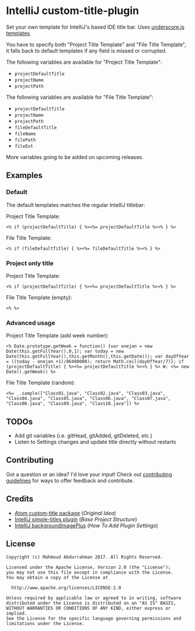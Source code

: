 # IntelliJ custom-title-plugin

Set your own template for IntelliJ's based IDE title bar. Uses [underscore.js templates](http://underscorejs.org/#template).

You have to specify both "Project Title Template" and "File Title Template", it falls back to default templates if any field is missed or corrupted.

The following variables are available for "Project Title Template":

- `projectDefaultTitle`
- `projectName`
- `projectPath`

The following variables are available for "File Title Template":

- `projectDefaultTitle`
- `projectName`
- `projectPath`
- `fileDefaultTitle`
- `fileName`
- `filePath`
- `fileExt`

More variables going to be added on upcoming releases.

## Examples

### Default

The default templates matches the regular IntelliJ titlebar:

Project Title Template:
```
<% if (projectDefaultTitle) { %><%= projectDefaultTitle %><% } %>
```
File Title Template:
```
<% if (fileDefaultTitle) { %><%= fileDefaultTitle %><% } %>
```

### Project only title

Project Title Template:
```
<% if (projectDefaultTitle) { %><%= projectDefaultTitle %><% } %>
```
File Title Template (empty):
```
<% %>
```

### Advanced usage

Project Title Template (add week number):
```
<% Date.prototype.getWeek = function() {var onejan = new Date(this.getFullYear(),0,1); var today = new Date(this.getFullYear(),this.getMonth(),this.getDate()); var dayOfYear = ((today - onejan +1)/86400000); return Math.ceil(dayOfYear/7)}; if (projectDefaultTitle) { %><%= projectDefaultTitle %><% } %> W: <%= new Date().getWeek() %>
```
File Title Template (random):
```
<%= _.sample(["Class01.java", "Class02.java", "Class03.java", "Class04.java", "Class05.java", "Class06.java", "Class07.java", "Class08.java", "Class09.java", "Class10.java"]) %>
```

## TODOs

* Add git variables (i.e. gitHead, gitAdded, gitDeleted, etc.)
* Listen to Settings changes and update title directly without restarts

## Contributing

Got a question or an idea? I'd love your input! Check out [contributing guidelines](/CONTRIBUTE.md) for ways to offer feedback and contribute.

## Credits

* [Atom custom-title package](https://github.com/postcasio/custom-title) (*Original Idea*)
* [IntelliJ simple-titles plugin](https://github.com/kjaniszewski/simple-titles-project-only) (*Base Project Structure*)
* [IntelliJ backgroundImagePlus](https://github.com/lachlankrautz/backgroundImagePlus) (*How To Add Plugin Settings*)

## License    
    
    Copyright (c) Mahmoud Abdurrahman 2017. All Rights Reserved.
    
    Licensed under the Apache License, Version 2.0 (the "License");
    you may not use this file except in compliance with the License.
    You may obtain a copy of the License at
    
      http://www.apache.org/licenses/LICENSE-2.0
    
    Unless required by applicable law or agreed to in writing, software
    distributed under the License is distributed on an "AS IS" BASIS,
    WITHOUT WARRANTIES OR CONDITIONS OF ANY KIND, either express or implied.
    See the License for the specific language governing permissions and
    limitations under the License.